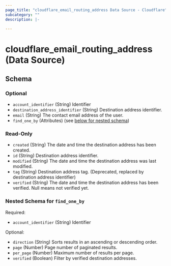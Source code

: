 ```yaml
---
page_title: "cloudflare_email_routing_address Data Source - Cloudflare"
subcategory: ""
description: |-
  
---
```


# cloudflare_email_routing_address (Data Source)




<!-- schema generated by tfplugindocs -->
## Schema

### Optional

- `account_identifier` (String) Identifier
- `destination_address_identifier` (String) Destination address identifier.
- `email` (String) The contact email address of the user.
- `find_one_by` (Attributes) (see [below for nested schema](#nestedatt--find_one_by))

### Read-Only

- `created` (String) The date and time the destination address has been created.
- `id` (String) Destination address identifier.
- `modified` (String) The date and time the destination address was last modified.
- `tag` (String) Destination address tag. (Deprecated, replaced by destination address identifier)
- `verified` (String) The date and time the destination address has been verified. Null means not verified yet.

<a id="nestedatt--find_one_by"></a>
### Nested Schema for `find_one_by`

Required:

- `account_identifier` (String) Identifier

Optional:

- `direction` (String) Sorts results in an ascending or descending order.
- `page` (Number) Page number of paginated results.
- `per_page` (Number) Maximum number of results per page.
- `verified` (Boolean) Filter by verified destination addresses.


